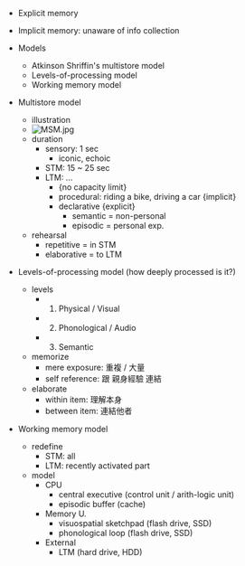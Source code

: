 
- Explicit memory
- Implicit memory:  unaware of info collection

- Models
	- Atkinson Shriffin's multistore model
	- Levels-of-processing model
	- Working memory model

- Multistore model
	- illustration
	- ![MSM.jpg](MSM_1680162718814_0.jpg)
	- duration
		- sensory: 1 sec
			- iconic, echoic
		- STM: 15 ~ 25 sec
		- LTM: ...
			- {no capacity limit}
			- procedural:  riding a bike, driving a car  {implicit}
			- declarative                                                     {explicit}
				- semantic = non-personal
				- episodic = personal exp.
	- rehearsal
		- repetitive = in STM
		- elaborative = to LTM

- Levels-of-processing model  (how deeply processed is it?)
	- levels
		- 1. Physical / Visual
		- 2. Phonological / Audio
		- 3. Semantic
	- memorize
		- mere exposure: 重複 / 大量
		- self reference: 跟 親身經驗 連結
	- elaborate
		- within item: 理解本身
		- between item: 連結他者

- Working memory model
	- redefine
		- STM: all
		- LTM: recently activated part
	- model
		- CPU
			- central executive             (control unit / arith-logic unit)
			- episodic buffer                 (cache)
		- Memory U.
			- visuospatial sketchpad  (flash drive, SSD)
			- phonological loop            (flash drive, SSD)
		- External
			- LTM                                       (hard drive, HDD)